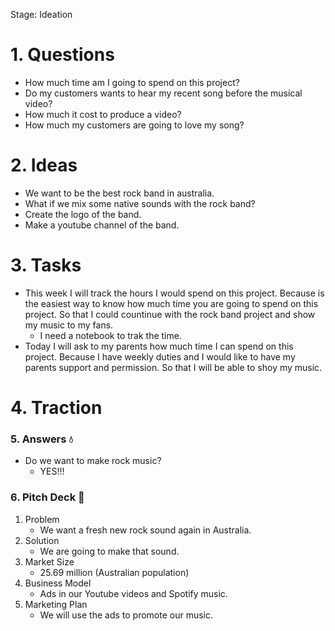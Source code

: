 Stage: Ideation

# 1. Questions

* How much time am I going to spend on this project?
* Do my customers wants to hear my recent song before the musical video?
* How much it cost to produce a video?
* How much my customers are going to love my song?

# 2. Ideas

* We want to be the best rock band in australia.
* What if we mix some native sounds with the rock band?
* Create the logo of the band.
* Make a youtube channel of the band.

# 3. Tasks

* This week I will track the hours I would spend on this project. Because is the easiest way to know how much time you are going to spend on this project. So that I could countinue with the rock band project and show my music to my fans. 
   * I need a notebook to trak the time.
* Today I will ask to my parents how much time I can spend on this project. Because I have weekly duties and I would like to have my parents support and permission. So that I will be able to shoy my music.

# 4. Traction

### 5. Answers 💧

* Do we want to make rock music?
    * YES!!!

### 6. Pitch Deck 🎪

1. Problem
    * We want a fresh new rock sound again in Australia.
2. Solution
    * We are going to make that sound.
4. Market Size
    * 25.69 million (Australian population)
5. Business Model
    * Ads in our Youtube videos and Spotify music.
9. Marketing Plan
    * We will use the ads to promote our music.